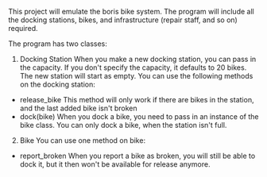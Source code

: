 This project will emulate the boris bike system. The program will include all the docking stations, bikes, and infrastructure (repair staff, and so on) required.

The program has two classes:

1. Docking Station
When you make a new docking station, you can pass in the capacity.
If you don't specify the capacity, it defaults to 20 bikes.
The new station will start as empty.
You can use the following methods on the docking station:
  - release_bike
    This method will only work if there are bikes in the station, and the last added bike isn't broken
  - dock(bike)
    When you dock a bike, you need to pass in an instance of the bike class.
    You can only dock a bike, when the station isn't full.

2. Bike
You can use one method on bike:
  - report_broken
  When you report a bike as broken, you will still be able to dock it, but it then won't be available for release anymore. 